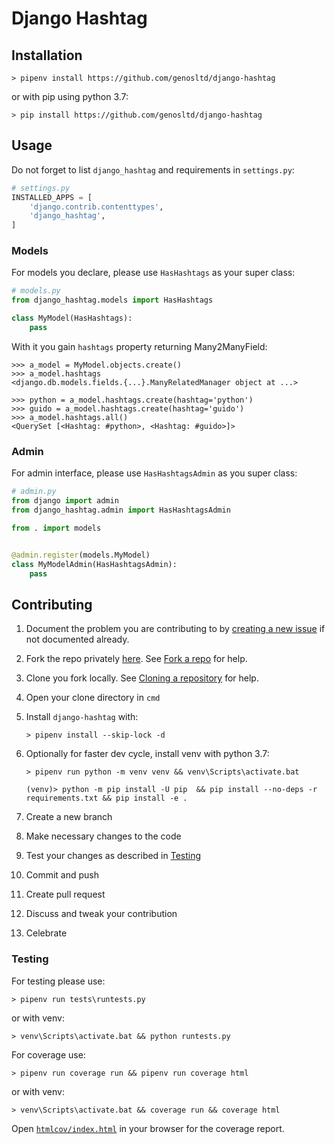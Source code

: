 # Django Hashtag

## Installation

~~~
> pipenv install https://github.com/genosltd/django-hashtag
~~~

or with pip using python 3.7:

~~~
> pip install https://github.com/genosltd/django-hashtag
~~~

## Usage

Do not forget to list `django_hashtag` and requirements in `settings.py`:

~~~python
# settings.py
INSTALLED_APPS = [
    'django.contrib.contenttypes',
    'django_hashtag',
]
~~~

### Models

For models you declare, please use `HasHashtags` as your super class:

~~~python
# models.py
from django_hashtag.models import HasHashtags

class MyModel(HasHashtags):
    pass
~~~

With it you gain `hashtags` property returning Many2ManyField:

~~~
>>> a_model = MyModel.objects.create()
>>> a_model.hashtags
<django.db.models.fields.{...}.ManyRelatedManager object at ...>

>>> python = a_model.hashtags.create(hashtag='python')
>>> guido = a_model.hashtags.create(hashtag='guido')
>>> a_model.hashtags.all()
<QuerySet [<Hashtag: #python>, <Hashtag: #guido>]>
~~~

### Admin

For admin interface, please use `HasHashtagsAdmin` as you super class:

~~~python
# admin.py
from django import admin
from django_hashtag.admin import HasHashtagsAdmin

from . import models


@admin.register(models.MyModel)
class MyModelAdmin(HasHashtagsAdmin):
    pass
~~~

## Contributing

1. Document the problem you are contributing to by [creating a new issue][new-issue] if not documented already.
1. Fork the repo privately [here][fork]. See [Fork a repo][fork-a-repo] for help.
1. Clone you fork locally. See [Cloning a repository][clone-a-repo] for help.
1. Open your clone directory in `cmd`
1. Install `django-hashtag` with:

    ~~~
    > pipenv install --skip-lock -d
    ~~~

1. Optionally for faster dev cycle, install venv with python 3.7:

    ~~~
    > pipenv run python -m venv venv && venv\Scripts\activate.bat

    (venv)> python -m pip install -U pip  && pip install --no-deps -r requirements.txt && pip install -e .
    ~~~

1. Create a new branch
1. Make necessary changes to the code
1. Test your changes as described in [Testing](#testing)
1. Commit and push
1. Create pull request
1. Discuss and tweak your contribution
1. Celebrate


### Testing

For testing please use:

~~~
> pipenv run tests\runtests.py
~~~

or with venv:

~~~
> venv\Scripts\activate.bat && python runtests.py
~~~

For coverage use:

~~~
> pipenv run coverage run && pipenv run coverage html
~~~

or with venv:

~~~
> venv\Scripts\activate.bat && coverage run && coverage html
~~~

Open [`htmlcov/index.html`](.\htmlcov\index.html]) in your browser for the coverage report.

[new-issue]: https://github.com/genosltd/django-hashtag/issues/new
[fork]: https://github.com/genosltd/django-hashtag/fork
[fork-a-repo]: https://docs.github.com/en/get-started/quickstart/fork-a-repo
[clone-a-repo]: https://docs.github.com/en/repositories/creating-and-managing-repositories/cloning-a-repository
